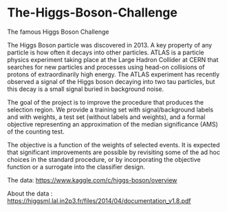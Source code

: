 # The-Higgs-Boson-Challenge
The famous Higgs Boson Challenge

The Higgs Boson particle was discovered in 2013. A key property of any particle is how often it decays into other particles. ATLAS is a particle physics experiment taking place at the Large Hadron Collider at CERN that searches for new particles and processes using head-on collisions of protons of extraordinarily high energy. The ATLAS experiment has recently observed a signal of the Higgs boson decaying into two tau particles, but this decay is a small signal buried in background noise. 

The goal of the project is to improve the procedure that produces the selection region. We provide a training set with signal/background labels and with weights, a test set (without labels and weights), and a formal objective representing an approximation of the median significance (AMS) of the counting test. 

The objective is a function of the weights of selected events. It is expected that significant improvements are possible by revisiting some of the ad hoc choices in the standard procedure, or by incorporating the objective function or a surrogate into the classifier design.

The data: https://www.kaggle.com/c/higgs-boson/overview

About the data : https://higgsml.lal.in2p3.fr/files/2014/04/documentation_v1.8.pdf
